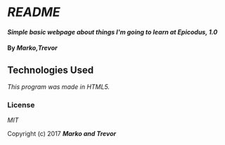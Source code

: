 # _README_

#### _Simple basic webpage about things I'm going to learn at Epicodus, 1.0_

#### By _**Marko,Trevor**_

## Technologies Used

_This program was made in HTML5._

### License

*MIT*

Copyright (c) 2017 **_Marko and Trevor_**
